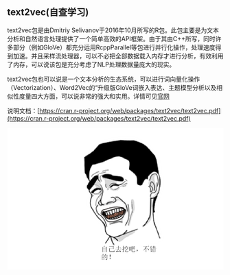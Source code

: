 ## text2vec(自查学习)

 text2vec包是由Dmitriy Selivanov于2016年10月所写的R包。此包主要是为文本分析和自然语言处理提供了一个简单高效的API框架。由于其由C++所写，同时许多部分（例如GloVe）都充分运用RcppParallel等包进行并行化操作，处理速度得到加速。并且采样流处理器，可以不必把全部数据载入内存才进行分析，有效利用了内存，可以说该包是充分考虑了NLP处理数据量庞大的现实。

 text2vec包也可以说是一个文本分析的生态系统，可以进行词向量化操作（Vectorization）、Word2Vec的“升级版GloVe词嵌入表达、主题模型分析以及相似性度量四大方面，可以说非常的强大和实用。详情可见[官网]( http://text2vec.org/index.html)

 说明文档：[https://cran.r-project.org/web/packages/text2vec/text2vec.pdf](https://cran.r-project.org/web/packages/text2vec/text2vec.pdf)


<div align=center>
<img src="../img/18.png" />
</div>
